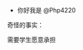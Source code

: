 - 你好我是 @Php4220

奇怪的事实：

需要学生愿意承担

<!---
Php4220/Php4220 is a ✨ special ✨ repository because its `README.md` (this file) appears on your GitHub profile.
You can click the Preview link to take a look at your changes.
--->
